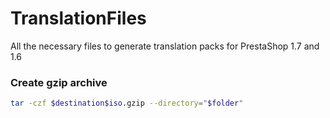 # TranslationFiles
All the necessary files to generate translation packs for PrestaShop 1.7 and 1.6

### Create gzip archive
```bash
tar -czf $destination$iso.gzip --directory="$folder" 
```
